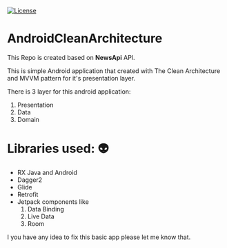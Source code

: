 [![License](https://img.shields.io/badge/License-Apache%202.0-blue.svg)](https://opensource.org/licenses/Apache-2.0)

# AndroidCleanArchitecture
This Repo is created based on **NewsApi** API.

This is simple Android application that created with The Clean Architecture and MVVM pattern for it's presentation layer.

There is 3 layer for this android application:
1.  Presentation
2.  Data 
3.  Domain


# Libraries used: :alien:
*  RX Java and Android 
*  Dagger2
*  Glide
*  Retrofit
*  Jetpack components like 
    1.  Data Binding
    2.  Live Data
    3.  Room

I you have any idea to fix this basic app please let me know that.
